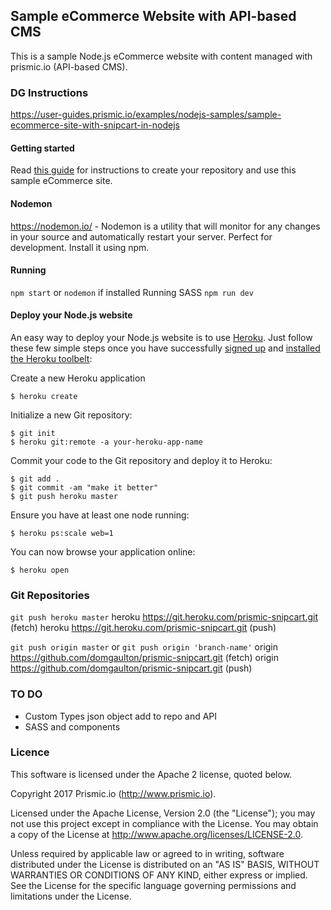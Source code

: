 ## Sample eCommerce Website with API-based CMS

This is a sample Node.js eCommerce website with content managed with prismic.io (API-based CMS).

### DG Instructions
https://user-guides.prismic.io/examples/nodejs-samples/sample-ecommerce-site-with-snipcart-in-nodejs

#### Getting started
Read [this guide](https://intercom.help/prismicio/examples/nodejs-samples/sample-ecommerce-site-with-snipcart-in-nodejs) for instructions to create your repository and use this sample eCommerce site.

#### Nodemon
https://nodemon.io/ - Nodemon is a utility that will monitor for any changes in your source and automatically restart your server. Perfect for development. Install it using npm.

#### Running
`npm start` or `nodemon` if installed
Running SASS `npm run dev`

#### Deploy your Node.js website
An easy way to deploy your Node.js website is to use [Heroku](http://www.heroku.com). Just follow these few simple steps once you have successfully [signed up](https://id.heroku.com/signup/www-header) and [installed the Heroku toolbelt](https://toolbelt.heroku.com/):

Create a new Heroku application
```
$ heroku create
```
Initialize a new Git repository:
```
$ git init
$ heroku git:remote -a your-heroku-app-name
```
Commit your code to the Git repository and deploy it to Heroku:
```
$ git add .
$ git commit -am "make it better"
$ git push heroku master
```
Ensure you have at least one node running:
```
$ heroku ps:scale web=1
```
You can now browse your application online:
```
$ heroku open
```

### Git Repositories
`git push heroku master`
heroku  https://git.heroku.com/prismic-snipcart.git (fetch)
heroku  https://git.heroku.com/prismic-snipcart.git (push)

`git push origin master` or `git push origin 'branch-name'`
origin  https://github.com/domgaulton/prismic-snipcart.git (fetch)
origin  https://github.com/domgaulton/prismic-snipcart.git (push)


### TO DO
* Custom Types json object add to repo and API
* SASS and components 

### Licence

This software is licensed under the Apache 2 license, quoted below.

Copyright 2017 Prismic.io (http://www.prismic.io).

Licensed under the Apache License, Version 2.0 (the "License"); you may not use this project except in compliance with the License. You may obtain a copy of the License at http://www.apache.org/licenses/LICENSE-2.0.

Unless required by applicable law or agreed to in writing, software distributed under the License is distributed on an "AS IS" BASIS, WITHOUT WARRANTIES OR CONDITIONS OF ANY KIND, either express or implied. See the License for the specific language governing permissions and limitations under the License.